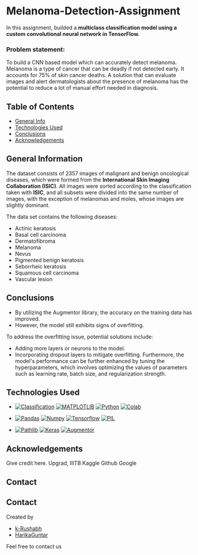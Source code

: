 # Melanoma-Detection-Assignment

In this assignment, builded a **multiclass classification model using a custom convolutional neural network in TensorFlow.** 

### Problem statement: 
To build a CNN based model which can accurately detect melanoma. Melanoma is a type of cancer that can be deadly if not detected early. It accounts for 75% of skin cancer deaths. A solution that can evaluate images and alert dermatologists about the presence of melanoma has the potential to reduce a lot of manual effort needed in diagnosis.




## Table of Contents
* [General Info](#general-information)
* [Technologies Used](#technologies-used)
* [Conclusions](#conclusions)
* [Acknowledgements](#acknowledgements)

<!-- You can include any other section that is pertinent to your problem -->

## General Information

The dataset consists of 2357 images of malignant and benign oncological diseases, which were formed from the **International Skin Imaging Collaboration (ISIC)**. All images were sorted according to the classification taken with **ISIC**, and all subsets were divided into the same number of images, with the exception of melanomas and moles, whose images are slightly dominant.


The data set contains the following diseases:

- Actinic keratosis
- Basal cell carcinoma
- Dermatofibroma
- Melanoma
- Nevus
- Pigmented benign keratosis
- Seborrheic keratosis
- Squamous cell carcinoma
- Vascular lesion


## Conclusions
- By utilizing the Augmentor library, the accuracy on the training data has improved.
- However, the model still exhibits signs of overfitting.
  
To address the overfitting issue, potential solutions include:
- Adding more layers or neurons to the model.
- Incorporating dropout layers to mitigate overfitting.
Furthermore, the model's performance can be further enhanced by tuning the hyperparameters, which involves optimizing the values of parameters such as learning rate, batch size, and regularization strength.


## Technologies Used
- [![Classification](https://img.shields.io/badge/-Classification-f5841f?style=for-the-badge)](https://www.javatpoint.com/classification-algorithm-in-machine-learning)
[![MATPLOTLIB](https://img.shields.io/badge/-MATPLOTLIB-007aa6?style=for-the-badge)](https://img.shields.io/badge/-MATPLOTLIB-007aa6?style=for-the-badge)
[![Python](https://img.shields.io/badge/Python-FFD43B?style=for-the-badge&logo=python&logoColor=blue)](https://www.python.org/)
[![Colab](https://img.shields.io/badge/Colab-F9AB00?style=for-the-badge&logo=google-colab&logoColor=white)](https://colab.research.google.com/)

- [![Pandas](https://img.shields.io/badge/Pandas-2C2D72?style=for-the-badge&logo=pandas&logoColor=white)](https://pandas.pydata.org/)
[![Numpy](https://img.shields.io/badge/Numpy-777BB4?style=for-the-badge&logo=numpy&logoColor=white)](https://numpy.org/)
[![Tensorflow](https://img.shields.io/badge/Tensorflow-FF6F00?style=for-the-badge&logo=tensorflow&logoColor=white)](https://www.tensorflow.org/)
[![PIL](https://img.shields.io/badge/PIL-512BD4?style=for-the-badge&logo=pillow&logoColor=white)](https://python-pillow.org/)

- [![Pathlib](https://img.shields.io/badge/Pathlib-4BADE9?style=for-the-badge&logo=python&logoColor=white)](https://docs.python.org/3/library/pathlib.html)
[![Keras](https://img.shields.io/badge/Keras-D00000?style=for-the-badge&logo=keras&logoColor=white)](https://keras.io/)
[![Augmentor](https://img.shields.io/badge/Augmentor-FF6600?style=for-the-badge)](https://augmentor.readthedocs.io/en/latest/)

<!-- As the libraries versions keep on changing, it is recommended to mention the version of library used in this project -->

## Acknowledgements
Give credit here.
Upgrad, IIITB
Kaggle
Github
Google

## Contact
## Contact
Created by 
- [k-Rushabh](https://github.com/k-Rushabh)  
- [HarikaGuntar](https://github.com/HarikaGuntur) 

Feel free to contact us

<!-- Optional -->
<!-- ## License -->
<!-- This project is open source and available under the [... License](). -->

<!-- You don't have to include all sections - just the one's relevant to your project -->
